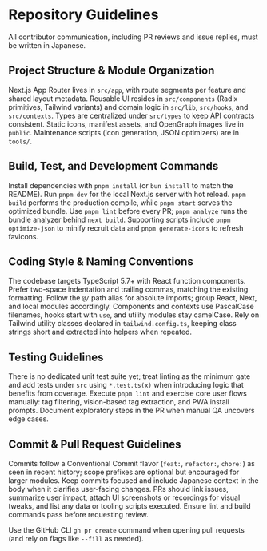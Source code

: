 # Repository Guidelines

All contributor communication, including PR reviews and issue replies, must be written in Japanese.

## Project Structure & Module Organization
Next.js App Router lives in `src/app`, with route segments per feature and shared layout metadata. Reusable UI resides in `src/components` (Radix primitives, Tailwind variants) and domain logic in `src/lib`, `src/hooks`, and `src/contexts`. Types are centralized under `src/types` to keep API contracts consistent. Static icons, manifest assets, and OpenGraph images live in `public`. Maintenance scripts (icon generation, JSON optimizers) are in `tools/`.

## Build, Test, and Development Commands
Install dependencies with `pnpm install` (or `bun install` to match the README). Run `pnpm dev` for the local Next.js server with hot reload. `pnpm build` performs the production compile, while `pnpm start` serves the optimized bundle. Use `pnpm lint` before every PR; `pnpm analyze` runs the bundle analyzer behind `next build`. Supporting scripts include `pnpm optimize-json` to minify recruit data and `pnpm generate-icons` to refresh favicons.

## Coding Style & Naming Conventions
The codebase targets TypeScript 5.7+ with React function components. Prefer two-space indentation and trailing commas, matching the existing formatting. Follow the `@/` path alias for absolute imports; group React, Next, and local modules accordingly. Components and contexts use PascalCase filenames, hooks start with `use`, and utility modules stay camelCase. Rely on Tailwind utility classes declared in `tailwind.config.ts`, keeping class strings short and extracted into helpers when repeated.

## Testing Guidelines
There is no dedicated unit test suite yet; treat linting as the minimum gate and add tests under `src` using `*.test.ts(x)` when introducing logic that benefits from coverage. Execute `pnpm lint` and exercise core user flows manually: tag filtering, vision-based tag extraction, and PWA install prompts. Document exploratory steps in the PR when manual QA uncovers edge cases.

## Commit & Pull Request Guidelines
Commits follow a Conventional Commit flavor (`feat:`, `refactor:`, `chore:`) as seen in recent history; scope prefixes are optional but encouraged for larger modules. Keep commits focused and include Japanese context in the body when it clarifies user-facing changes. PRs should link issues, summarize user impact, attach UI screenshots or recordings for visual tweaks, and list any data or tooling scripts executed. Ensure lint and build commands pass before requesting review.

Use the GitHub CLI `gh pr create` command when opening pull requests (and rely on flags like `--fill` as needed).
